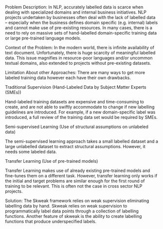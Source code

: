 Problem Description:
In NLP, accurately labelled data is scarce when dealing with specialized domains and internal business initiatives. NLP projects undertaken by businesses often deal with the lack of labelled data – especially when the business defines domain specific (e.g. internal) labels and cannot make use of pre-existing resources. In many cases, there is a need to rely on massive sets of hand-labelled domain-specific training data or large pre-trained language models.

Context of the Problem:
In the modern world, there is infinite availability of text document. Unfortunately, there is huge scarcity of meaningful labelled data. This issue magnifies in resource-poor languages and/or uncommon textual domains, also extended to projects without pre-existing datasets.

Limitation About other Approaches:
There are many ways to get more labeled training data however each have their own drawbacks.

Traditional Supervision (Hand-Labeled Data by Subject Matter Experts (SMEs))

Hand-labeled training datasets are expensive and time-consuming to create, and are not able to swiftly accommodate to change if new labelling guidelines are introduced. For example, if a new domain-specific label was introduced, a full review of the training data set would be required by SMEs.

Semi-supervised Learning (Use of structural assumptions on unlabeled data)

The semi-supervised learning approach takes a small labelled dataset and a large unlabelled dataset to extract structural assumptions. However, it needs some labeled data.

Transfer Learning (Use of pre-trained models)

Transfer Learning makes use of already existing pre-trained models and fine-tunes them on a different task. However, transfer learning only works if the initial and target problems are similar enough for the first round of training to be relevant. This is often not the case in cross sector NLP projects.

Solution:
The Skweak framework relies on weak supervision eliminating labelling data by hand. Skweak relies on weak supervision to programmatically label data points through a collection of labelling functions. Another feature of skweak is the ability to create labelling functions that produce underspecified labels.

